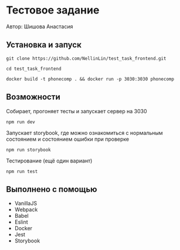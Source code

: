 # Тестовое задание
Автор: Шишова Анастасия

## Установка и запуск
```
git clone https://github.com/NellinLin/test_task_frontend.git

cd test_task_frontend

docker build -t phonecomp . && docker run -p 3030:3030 phonecomp
```
## Возможности
Собирает, прогоняет тесты и запускает сервер на 3030

```
npm run dev
```

Запускает storybook, где можно ознакомиться с нормальным состоянием и состоянием ошибки при проверке

```
npm run storybook
```

Тестирование (ещё один вариант)

```
npm run test
```

## Выполнено с помощью
* VanillaJS
* Webpack
* Babel
* Eslint
* Docker
* Jest
* Storybook
